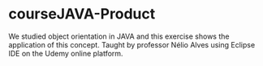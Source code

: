 # courseJAVA-Product
We studied object orientation in JAVA and this exercise shows the application of this concept. Taught by professor Nélio Alves using Eclipse IDE on the Udemy online platform.

